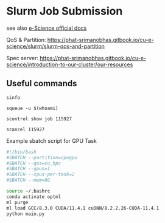 # Slurm Job Submission

see also [e-Science official docs](https://phat-srimanobhas.gitbook.io/cu-e-science/)

QoS & Partition: https://phat-srimanobhas.gitbook.io/cu-e-science/slurm/slurm-qos-and-partition

Spec server: https://phat-srimanobhas.gitbook.io/cu-e-science/introduction-to-our-cluster/our-resources

## Useful commands

```
sinfo
```

```
squeue -u $(whoami)
```

```
scontrol show job 115927
```

```
scancel 115927
```

Example sbatch script for GPU Task

```bash
#!/bin/bash
#SBATCH --partition=cpugpu
#SBATCH --qos=cu_hpc
#SBATCH --gpus=1
#SBATCH --cpus-per-task=2
#SBATCH --mem=8G

source ~/.bashrc
conda activate optml
ml purge
ml load GCC/8.3.0 CUDA/11.4.1 cuDNN/8.2.2.26-CUDA-11.4.1
python main.py
```
